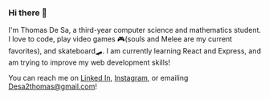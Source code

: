 ### Hi there 👋
I'm Thomas De Sa, a third-year computer science and mathematics student. I love to code, play video games 🎮(souls and Melee are my current favorites), and skateboard🛹. 
I am currently learning React and Express, and am trying to improve my web development skills!

You can reach me on [Linked In](https://www.linkedin.com/in/thomas-de-sa-598379248/), [Instagram](https://www.instagram.com/desa.thomas/), or emailing Desa2thomas@gmail.com!

<!--
[![Top Langs](https://github-readme-stats.vercel.app/api/top-langs/?username=desa-thomas&layout=donut)](https://github.com/anuraghazra/github-readme-stats)

**desa-thomas/desa-thomas** is a ✨ _special_ ✨ repository because its `README.md` (this file) appears on your GitHub profile.

Here are some ideas to get you started:

- 🔭 I’m currently working on ...
- 🌱 I’m currently learning ...
- 👯 I’m looking to collaborate on ...
- 🤔 I’m looking for help with ...
- 💬 Ask me about ...
- 📫 How to reach me: ...
- 😄 Pronouns: ...
- ⚡ Fun fact: ...
-->
